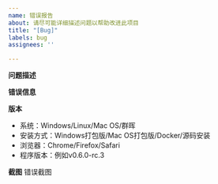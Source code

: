 ```yaml
---
name: 错误报告
about: 请尽可能详细描述问题以帮助改进此项目
title: "[Bug]"
labels: bug
assignees: ''

---
```


**问题描述**
<!--- 请尽可能详细描述你遇到的问题 -->

**错误信息**
<!--- 
请将浏览器中的信息以及程序本身的输出结果粘贴到这里。
Chrome/Firefox/Edge等 浏览器中按Ctrl+Shift+J可以显示调试窗口，如果您认为是一个网页bug，请您粘贴在这里。
如果您不会操作，这一部分可以跳过
-->

**版本**
<!--- 请填写您的程序版本及系统版本 -->
 - 系统：Windows/Linux/Mac OS/群晖
 - 安装方式：Windows打包版/Mac OS打包版/Docker/源码安装
 - 浏览器：Chrome/Firefox/Safari
 - 程序版本：例如v0.6.0-rc.3

**截图**
错误截图
